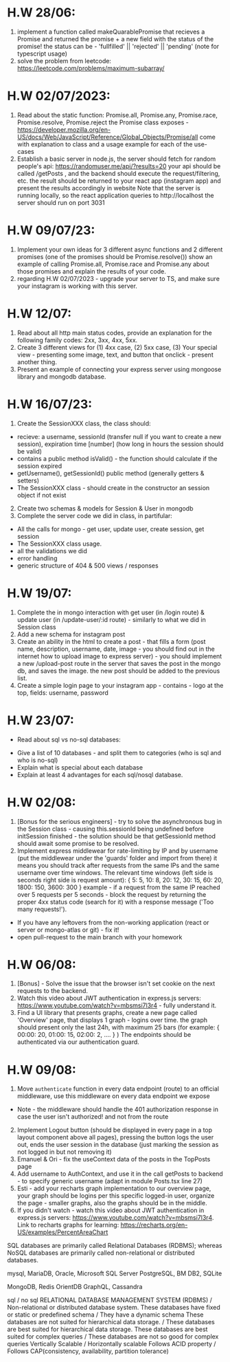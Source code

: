 # H.W 28/06:
1) implement a function called makeQuarablePromise that recieves a Promise and returned the promise + a new field with the status of the promise!
the status can be - 'fullfilled' || 'rejected' || 'pending'
(note for typescript usage)
2) solve the problem from leetcode: https://leetcode.com/problems/maximum-subarray/


# H.W 02/07/2023:
1) Read about the static function: Promise.all, Promise.any, Promise.race, Promise.resolve, Promise.reject
the Promise class exposes - https://developer.mozilla.org/en-US/docs/Web/JavaScript/Reference/Global_Objects/Promise/all
come with explanation to class and a usage example for each of the use-cases
2) Establish a basic server in node.js, the server should fetch for random people's api: https://randomuser.me/api/?results=20
your api should be called /getPosts , and the backend should execute the request/filtering, etc.
the result should be returned to your react app (instagram app) and present the results accordingly in website
Note that the server is running locally, so the react application queries to http://localhost
the server should run on port 3031


# H.W 09/07/23:
1) Implement your own ideas for 3 different async functions and 2 different promises (one of the promises should be Promise.resolve())
show an example of calling Promise.all, Promise.race and Promise.any about those promises and explain the results of your code.
2) regarding H.W 02/07/2023 - upgrade your server to TS, and make sure your instagram is working with this server.


# H.W 12/07:
1) Read about all http main status codes, provide an explanation for the following family codes: 2xx, 3xx, 4xx, 5xx.
2) Create 3 different views for (1) 4xx case, (2) 5xx case, (3) Your special view - presenting some image, text, and button that onclick - present another thing.
3) Present an example of connecting your express server using mongoose library and mongodb database. 

# H.W 16/07/23:
1) Create the SessionXXX class, the class should:
- recieve: a username, sessionId (transfer null if you want to create a new session), expiration time [number] (how long in hours the session should be valid)
- contains a public method isValid() - the function should calculate if the session expired
- getUsername(), getSessionId() public method (generally getters & setters)
- The SessionXXX class - should create in the constructor an session object if not exist
2) Create two schemas & models for Session & User in mongodb
3) Complete the server code we did in class, in partifular:
- All the calls for mongo - get user, update user, create session, get session
- The SessionXXX class usage.
- all the validations we did
- error handling
- generic structure of 404 & 500 views / responses


# H.W 19/07:
1) Complete the in mongo interaction with get user (in /login route) & update user (in /update-user/:id route) - similarly to what we did in Session class
2) Add a new schema for instagram post
3) Create an ability in the html to create a post - that fills a form (post name, description, username, date, image - you should find out in the internet how to upload image to express server) - you should implement a new /upload-post route in the server that saves the post in the mongo db, and saves the image. the new post should be added to the previous list.
4) Create a simple login page to your instagram app - contains - logo at the top, fields: username, password


# H.W 23/07:
- Read about sql vs no-sql databases:
* Give a list of 10 databases - and split them to categories (who is sql and who is no-sql)
* Explain what is special about each database
* Explain at least 4 advantages for each sql/nosql database.


# H.W 02/08:
1) [Bonus for the serious engineers] - try to solve the asynchronous bug in the Session class - causing this.sessionId being undefined before initSession finished - the solution should be that getSessionId method should await some promise to be resolved.
2) Implement express middlewear for rate-limiting by IP and by username (put the middlewear under the 'guards' folder and import from there)
it means you should track after requests from the same IPs and the same username over time windows.
The relevant time windows (left side is seconds right side is request amount):
{ 5: 5, 10: 8, 20: 12, 30: 15, 60: 20, 1800: 150, 3600: 300 }
example - if a request from the same IP reached over 5 requests per 5 seconds - block the request by returning the proper 4xx status code (search for it) with a response message ('Too many requests!').
- If you have any leftovers from the non-working application (react or server or mongo-atlas or git) - fix it!
- open pull-request to the main branch with your homework

# H.W 06/08:
1) [Bonus] - Solve the issue that the browser isn't set cookie on the next requests to the backend.
2) Watch this video about JWT authentication in express.js servers: https://www.youtube.com/watch?v=mbsmsi7l3r4 - fully understand it.
3) Find a UI library that presents graphs, create a new page called 'Overview' page, that displays 1 graph - logins over time.
the graph should present only the last 24h, with maximum 25 bars (for example: { 00:00: 20, 01:00: 15, 02:00: 2, .... } )
The endpoints should be authenticated via our authentication guard.

# H.W 09/08:
1) Move `authenticate` function in every data endpoint (route) to an official middleware, use this middleware on every data endpoint we expose
- Note - the middleware should handle the 401 authorization response in case the user isn't authorized! and not from the route
2) Implement Logout button (should be displayed in every page in a top layout component above all pages), pressing the button logs the user out, ends the user session in the database (just marking the session as not logged in but not removing it)
3) Emanuel & Ori - fix the useContext data of the posts in the TopPosts page
4) Add username to AuthContext, and use it in the call getPosts to backend - to specify generic username (adapt in module Posts.tsx line 27)
5) Esti - add your recharts graph implementation to our overview page, your graph should be logins per this specific logged-in user, organize the page - smaller graphs, also the graphs should be in the middle.
6) If you didn't watch - watch this video about JWT authentication in express.js servers: https://www.youtube.com/watch?v=mbsmsi7l3r4.
Link to recharts graphs for learning: https://recharts.org/en-US/examples/PercentAreaChart

SQL databases are primarily called Relational Databases (RDBMS); whereas NoSQL databases are primarily called non-relational or distributed databases. 

<!-- sql: -->
mysql,
MariaDB,
Oracle,
Microsoft SQL Server
PostgreSQL,
BM DB2,
SQLite
 <!-- NoSQL -->
 MongoDB,
 Redis
OrientDB
GraphQL,
Cassandra


sql / no sql
RELATIONAL DATABASE MANAGEMENT SYSTEM (RDBMS) /	Non-relational or distributed database system.
These databases have fixed or static or predefined schema /	They have a dynamic schema
These databases are not suited for hierarchical data storage. /	These databases are best suited for hierarchical data storage.
These databases are best suited for complex queries / These databases are not so good for complex queries
Vertically Scalable / Horizontally scalable
Follows ACID property / Follows CAP(consistency, availability, partition tolerance)
